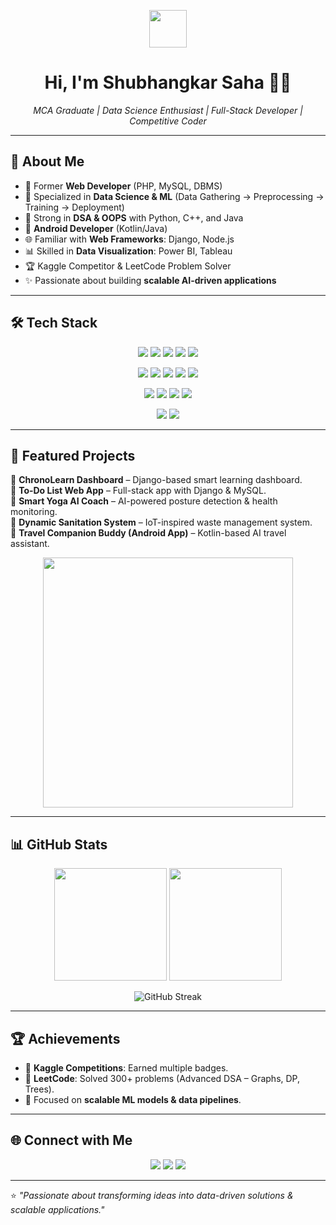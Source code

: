 <!-- Profile Banner -->
<p align="center">
  <img src="https://media.giphy.com/media/hvRJCLFzcasrR4ia7z/giphy.gif" width="60">
</p>

<h1 align="center">Hi, I'm Shubhangkar Saha 👨‍💻</h1>  
<p align="center">
  <em>MCA Graduate | Data Science Enthusiast | Full-Stack Developer | Competitive Coder</em>
</p>

---

## 🚀 About Me  

- 🔭 Former **Web Developer** (PHP, MySQL, DBMS)  
- 🌱 Specialized in **Data Science & ML** (Data Gathering → Preprocessing → Training → Deployment)  
- 🧩 Strong in **DSA & OOPS** with Python, C++, and Java  
- 📱 **Android Developer** (Kotlin/Java)  
- 🌐 Familiar with **Web Frameworks**: Django, Node.js  
- 📊 Skilled in **Data Visualization**: Power BI, Tableau  
- 🏆 Kaggle Competitor & LeetCode Problem Solver  
- ✨ Passionate about building **scalable AI-driven applications**  

---

## 🛠️ Tech Stack  

<p align="center">
  <!-- Languages -->
  <img src="https://img.shields.io/badge/Python-3776AB?style=for-the-badge&logo=python&logoColor=white">
  <img src="https://img.shields.io/badge/C++-00599C?style=for-the-badge&logo=cplusplus&logoColor=white">
  <img src="https://img.shields.io/badge/Java-007396?style=for-the-badge&logo=java&logoColor=white">
  <img src="https://img.shields.io/badge/PHP-777BB4?style=for-the-badge&logo=php&logoColor=white">
  <img src="https://img.shields.io/badge/MySQL-4479A1?style=for-the-badge&logo=mysql&logoColor=white">
</p>

<p align="center">
  <!-- Web -->
  <img src="https://img.shields.io/badge/Django-092E20?style=for-the-badge&logo=django&logoColor=white">
  <img src="https://img.shields.io/badge/Node.js-339933?style=for-the-badge&logo=nodedotjs&logoColor=white">
  <img src="https://img.shields.io/badge/HTML5-E34F26?style=for-the-badge&logo=html5&logoColor=white">
  <img src="https://img.shields.io/badge/CSS3-1572B6?style=for-the-badge&logo=css3&logoColor=white">
  <img src="https://img.shields.io/badge/JavaScript-F7DF1E?style=for-the-badge&logo=javascript&logoColor=black">
</p>

<p align="center">
  <!-- ML/DS -->
  <img src="https://img.shields.io/badge/Scikit--learn-F7931E?style=for-the-badge&logo=scikit-learn&logoColor=white">
  <img src="https://img.shields.io/badge/TensorFlow-FF6F00?style=for-the-badge&logo=tensorflow&logoColor=white">
  <img src="https://img.shields.io/badge/PowerBI-F2C811?style=for-the-badge&logo=powerbi&logoColor=black">
  <img src="https://img.shields.io/badge/Tableau-E97627?style=for-the-badge&logo=tableau&logoColor=white">
</p>

<p align="center">
  <!-- Mobile -->
  <img src="https://img.shields.io/badge/Android-3DDC84?style=for-the-badge&logo=android&logoColor=white">
  <img src="https://img.shields.io/badge/Kotlin-0095D5?style=for-the-badge&logo=kotlin&logoColor=white">
</p>

---

## 📌 Featured Projects  

🔹 **ChronoLearn Dashboard** – Django-based smart learning dashboard.  
🔹 **To-Do List Web App** – Full-stack app with Django & MySQL.  
🔹 **Smart Yoga AI Coach** – AI-powered posture detection & health monitoring.  
🔹 **Dynamic Sanitation System** – IoT-inspired waste management system.  
🔹 **Travel Companion Buddy (Android App)** – Kotlin-based AI travel assistant.  

<p align="center">
  <img src="https://media.giphy.com/media/qgQUggAC3Pfv687qPC/giphy.gif" width="400">
</p>

---

## 📊 GitHub Stats  

<p align="center">
  <img src="https://github-readme-stats.vercel.app/api?username=Shubhangkarsaha&show_icons=true&theme=tokyonight" height="180em">
  <img src="https://github-readme-stats.vercel.app/api/top-langs/?username=Shubhangkarsaha&layout=compact&theme=tokyonight" height="180em">
</p>

<p align="center">
  <img src="https://github-readme-streak-stats.herokuapp.com/?user=Shubhangkarsaha&theme=tokyonight" alt="GitHub Streak">
</p>

---

## 🏆 Achievements  

- 🥇 **Kaggle Competitions**: Earned multiple badges.  
- 🧩 **LeetCode**: Solved 300+ problems (Advanced DSA – Graphs, DP, Trees).  
- 🎯 Focused on **scalable ML models & data pipelines**.  

---

## 🌐 Connect with Me  

<p align="center">
  <a href="mailto:shubhangkar426@gmail.com"><img src="https://img.shields.io/badge/Email-D14836?style=for-the-badge&logo=gmail&logoColor=white"></a>
  <a href="https://www.linkedin.com/in/shubhangkar/"><img src="https://img.shields.io/badge/LinkedIn-0077B5?style=for-the-badge&logo=linkedin&logoColor=white"></a>
  <a href="https://github.com/Shubhangkarsaha"><img src="https://img.shields.io/badge/GitHub-100000?style=for-the-badge&logo=github&logoColor=white"></a>
</p>

---

⭐️ *"Passionate about transforming ideas into data-driven solutions & scalable applications."*  
